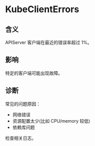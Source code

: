 
# KubeClientErrors

## 含义

APIServer 客户端在最近的错误率超过 1%。

## 影响

特定的客户端可能出现故障。

## 诊断

常见的问题原因：

- 网络错误
- 资源配置太少(比如 CPU/memory 较低)
- 依赖库问题

检查相关日志。
